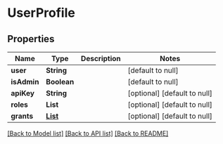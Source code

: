 # UserProfile
## Properties

Name | Type | Description | Notes
------------ | ------------- | ------------- | -------------
**user** | **String** |  | [default to null]
**isAdmin** | **Boolean** |  | [default to null]
**apiKey** | **String** |  | [optional] [default to null]
**roles** | **List** |  | [optional] [default to null]
**grants** | [**List**](Grant.md) |  | [optional] [default to null]

[[Back to Model list]](../README.md#documentation-for-models) [[Back to API list]](../README.md#documentation-for-api-endpoints) [[Back to README]](../README.md)

